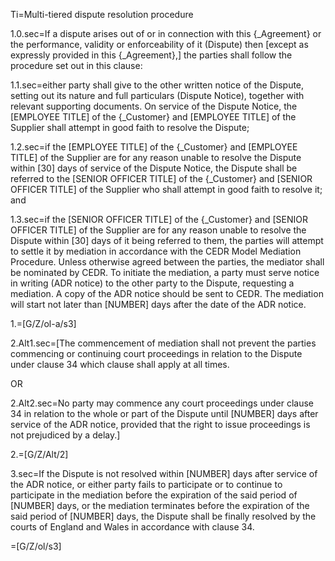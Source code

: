 Ti=Multi-tiered dispute resolution procedure

1.0.sec=If a dispute arises out of or in connection with this {_Agreement} or the performance, validity or enforceability of it (Dispute) then [except as expressly provided in this {_Agreement},] the parties shall follow the procedure set out in this clause:

1.1.sec=either party shall give to the other written notice of the Dispute, setting out its nature and full particulars (Dispute Notice), together with relevant supporting documents. On service of the Dispute Notice, the [EMPLOYEE TITLE] of the {_Customer} and [EMPLOYEE TITLE] of the Supplier shall attempt in good faith to resolve the Dispute;

1.2.sec=if the [EMPLOYEE TITLE] of the {_Customer} and [EMPLOYEE TITLE] of the Supplier are for any reason unable to resolve the Dispute within [30] days of service of the Dispute Notice, the Dispute shall be referred to the [SENIOR OFFICER TITLE] of the {_Customer} and [SENIOR OFFICER TITLE] of the Supplier who shall attempt in good faith to resolve it; and

1.3.sec=if the [SENIOR OFFICER TITLE] of the {_Customer} and [SENIOR OFFICER TITLE] of the Supplier are for any reason unable to resolve the Dispute within [30] days of it being referred to them, the parties will attempt to settle it by mediation in accordance with the CEDR Model Mediation Procedure. Unless otherwise agreed between the parties, the mediator shall be nominated by CEDR. To initiate the mediation, a party must serve notice in writing (ADR notice) to the other party to the Dispute, requesting a mediation. A copy of the ADR notice should be sent to CEDR. The mediation will start not later than [NUMBER] days after the date of the ADR notice.

1.=[G/Z/ol-a/s3]

2.Alt1.sec=[The commencement of mediation shall not prevent the parties commencing or continuing court proceedings in relation to the Dispute under clause 34 which clause shall apply at all times.

OR

2.Alt2.sec=No party may commence any court proceedings under clause 34 in relation to the whole or part of the Dispute until [NUMBER] days after service of the ADR notice, provided that the right to issue proceedings is not prejudiced by a delay.]

2.=[G/Z/Alt/2]

3.sec=If the Dispute is not resolved within [NUMBER] days after service of the ADR notice, or either party fails to participate or to continue to participate in the mediation before the expiration of the said period of [NUMBER] days, or the mediation terminates before the expiration of the said period of [NUMBER] days, the Dispute shall be finally resolved by the courts of England and Wales in accordance with clause 34.

=[G/Z/ol/s3]
